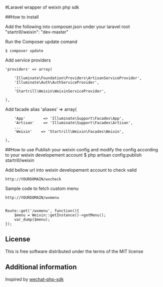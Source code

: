 #Laravel wrapper of weixin php sdk

##How to install

Add the following into composer.json under your laravel root
	"startrill/weixin": "dev-master"

Run the Composer update comand

    $ composer update

Add service providers

	'providers' => array(

        'Illuminate\Foundation\Providers\ArtisanServiceProvider',
        'Illuminate\Auth\AuthServiceProvider',
        ...
        'Startrill\Weixin\WeixinServiceProvider',

    ),

Add facade alias
	'aliases' => array(

        'App'        => 'Illuminate\Support\Facades\App',
        'Artisan'    => 'Illuminate\Support\Facades\Artisan',
        ...
        'Weixin'    => 'Startrill\Weixin\Facades\Weixin',

    ),

##How to use
Publish your weixin config and modify the config according to your weixin developement account
	$ php artisan config:publish startrill/weixin

Add bellow url into weixin developement account to check valid

	http://YOURDOMAIN/wxcheck

Sample code to fetch custom menu

	http://YOURDOMAIN/wxmenu

	
	Route::get('/wxmenu', function(){
	    $menu = Weixin::getInstance()->getMenu();
	    var_dump($menu);
	});


## License

This is free software distributed under the terms of the MIT license

## Additional information

Inspired by  [wechat-php-sdk](https://github.com/dodgepudding/wechat-php-sdk)